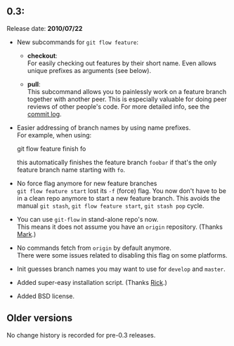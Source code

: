 0.3:
----
Release date: **2010/07/22**

* New subcommands for `git flow feature`:  
  - **checkout**:  
    For easily checking out features by their short name.  Even allows
    unique prefixes as arguments (see below).

  - **pull**:  
    This subcommand allows you to painlessly work on a feature branch
    together with another peer.  This is especially valuable for doing
    peer reviews of other people's code.  For more detailed info, see the
    [commit log][1].

* Easier addressing of branch names by using name prefixes.  
  For example, when using:  
  
  	git flow feature finish fo
  
  this automatically finishes the feature branch `foobar` if that's the only
  feature branch name starting with `fo`.

* No force flag anymore for new feature branches  
  `git flow feature start` lost its `-f` (force) flag.  You now don't
  have to be in a clean repo anymore to start a new feature branch. This
  avoids the manual `git stash`, `git flow feature start`, `git stash
  pop` cycle.

* You can use `git-flow` in stand-alone repo's now.  
  This means it does not assume you have an `origin` repository.
  (Thanks [Mark][2].)

* No commands fetch from `origin` by default anymore.  
  There were some issues related to disabling this flag on some platforms.

* Init guesses branch names you may want to use for `develop` and `master`.

* Added super-easy installation script. (Thanks [Rick][3].)

* Added BSD license.

[1]: http://github.com/nvie/gitflow/commit/f68d405cc3a11e9df3671f567658a6ab6ed8e0a1
[2]: http://github.com/talios
[3]: http://github.com/rickosborne


Older versions
--------------
No change history is recorded for pre-0.3 releases.
